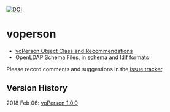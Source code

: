 [![DOI](https://zenodo.org/badge/DOI/10.5281/zenodo.1206248.svg)](https://doi.org/10.5281/zenodo.1206248)

# voperson

* [voPerson Object Class and Recommendations](voPerson.md)
* OpenLDAP Schema Files, in [schema](schema/openldap/voperson.schema) and [ldif](schema/openldap/voperson.ldif) formats

Please record comments and suggestions in the [issue tracker](https://github.com/voperson/voperson/issues).

## Version History

2018 Feb 06: [voPerson 1.0.0](https://github.com/voperson/voperson/tree/1.0.0)
